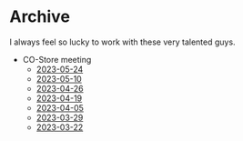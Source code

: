 # Archive

I always feel so lucky to work with these very talented guys.

- CO-Store meeting
  - [2023-05-24](research/CO-Store/2023-05-24.md)
  - [2023-05-10](research/CO-Store/2023-05-10.md)
  - [2023-04-26](research/CO-Store/2023-04-26.md)
  - [2023-04-19](research/CO-Store/2023-04-19.md)
  - [2023-04-05](research/CO-Store/2023-04-05.md)
  - [2023-03-29](research/CO-Store/2023-03-29.md)
  - [2023-03-22](research/CO-Store/2023-03-22.md)

